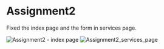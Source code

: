 # Assignment2 
 Fixed the index page and the form in services page.
 
![Assignment2 - index page](https://user-images.githubusercontent.com/94943625/143766680-1c9e898d-2741-42fc-92a6-6d441a3364e3.png)
![Assignment2_services_page](https://user-images.githubusercontent.com/94943625/143766708-05e4e1c3-d45f-493c-be4a-abf8e33d9c30.png)
